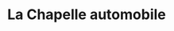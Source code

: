 ---
title: "La Chapelle automobile"
url: /la-chapelle-des-pots/la-chapelle-automobile/
shop: voiture
---